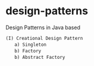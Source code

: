 # design-patterns

Design Patterns in Java based

`(I) Creational Design Pattern`   
&nbsp;&nbsp;&nbsp;&nbsp;&nbsp;&nbsp;`a) Singleton`  
&nbsp;&nbsp;&nbsp;&nbsp;&nbsp;&nbsp;`b) Factory`  
&nbsp;&nbsp;&nbsp;&nbsp;&nbsp;&nbsp;`b) Abstract Factory`